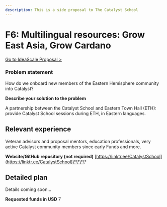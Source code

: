 ```yaml
---
description: This is a side proposal to The Catalyst School
---
```


# F6: Multilingual resources: Grow East Asia, Grow Cardano

[Go to IdeaScale Proposal &gt;](https://cardano.ideascale.com/a/dtd/CatalystSchool-Eastern-Hemisphere/369845-48088)

### **Problem statement**

How do we onboard new members of the Eastern Hemisphere community into Catalyst?

**Describe your solution to the problem**

A partnership between the Catalyst School and Eastern Town Hall \(ETH\): provide Catalyst School sessions during ETH, in Eastern languages.

## **Relevant experience**

Veteran advisors and proposal mentors, education professionals, very active Catalyst community members since early Funds and more.

**Website/GitHub repository \(not required\)** [https://linktr.ee/CatalystSchool](https://linktr.ee/CatalystSchool)\*\*\*\*

## **Detailed plan**

Details coming soon...

**Requested funds in USD** 7

